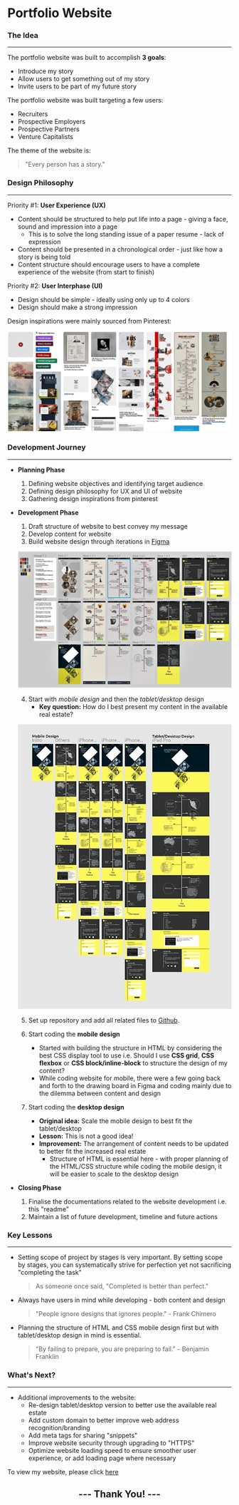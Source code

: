 
# **Portfolio Website**

### **The Idea**
---
The portfolio website was built to accomplish **3 goals**:
* Introduce my story
* Allow users to get something out of my story
* Invite users to be part of my future story

The portfolio website was built targeting a few users:
* Recruiters
* Prospective Employers
* Prospective Partners
* Venture Capitalists

The theme of the website is:
> "Every person has a story."

### **Design Philosophy**
---
Priority #1: **User Experience (UX)**
* Content should be structured to help put life into a page - giving a face, sound and impression into a page
    * This is to solve the long standing issue of a paper resume - lack of expression
* Content should be presented in a chronological order - just like how a story is being told
* Content structure should encourage users to have a complete experience of the website (from start to finish)

Priority #2: **User Interphase (UI)**
* Design should be simple - ideally using only up to 4 colors
* Design should make a strong impression

Design inspirations were mainly sourced from Pinterest:

![ScreenShot](/assets/img/pinterest.JPG)

### **Development Journey**
---
* **Planning Phase**
    1. Defining website objectives and identifying target audience
    2. Defining design philosophy for UX and UI of website
    3. Gathering design inspirations from pinterest

* **Development Phase**
    1. Draft structure of website to best convey my message
    2. Develop content for website
    3. Build website design through iterations in [Figma](https://www.figma.com/file/JlAvL3VMY6hyv8KuhYddJhII/Portfolio-Project)
    
    ![ScreenShot](/assets/img/figma1.JPG)

    4. Start with *mobile design* and then the *tablet/desktop* design
        * **Key question:** How do I best present my content in the available real estate?

    ![ScreenShot](/assets/img/figma2.JPG)

    5. Set up repository and add all related files to [Github](https://github.com/ongsterr/my_website).

    6. Start coding the **mobile design**
        *   Started with building the structure in HTML by considering the best CSS display tool to use i.e. Should I use **CSS grid**, **CSS flexbox** or **CSS block/inline-block** to structure the design of my content?
        * While coding website for mobile, there were a few going back and forth to the drawing board in Figma and coding mainly due to the dilemma between content and design

    7. Start coding the **desktop design**
        * **Original idea:** Scale the mobile design to best fit the tablet/desktop
        * **Lesson:** This is not a good idea!
        * **Improvement:** The arrangement of content needs to be updated to better fit the increased real estate
            * Structure of HTML is essential here - with proper planning of the HTML/CSS structure while coding the mobile design, it will be easier to scale to the desktop design

* **Closing Phase**
    1. Finalise the documentations related to the website development i.e. this "readme"
    2. Maintain a list of future development, timeline and future actions

### **Key Lessons**
---
* Setting scope of project by stages is very important. By setting scope by stages, you can systematically strive for perfection yet not sacrificing "completing the task"
    > As someone once said, "Completed is better than perfect."
* Always have users in mind while developing - both content and design
    > "People ignore designs that ignores people." - Frank Chimero
* Planning the structure of HTML and CSS mobile design first but with tablet/desktop design in mind is essential.
    > "By failing to prepare, you are preparing to fail." - Benjamin Franklin

### **What's Next?**
---
* Additional improvements to the website:
    * Re-design tablet/desktop version to better use the available real estate
    * Add custom domain to better improve web address recognition/branding
    * Add meta tags for sharing "snippets"
    * Improve website security through upgrading to "HTTPS"
    * Optimize website loading speed to ensure smoother user experience, or add loading page where necessary

To view my website, please click [here](http://chriso.netlify.com/)

## <center>--- **Thank You!** ---</center>
